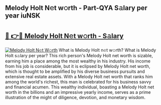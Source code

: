 ## Melody Holt N𝚎t w𝚘rth - Part-QYA S𝚊lary per year iuNSK

# <h2><a href="http://gc04by.nevu.top/?p=Melody+Holt">🔗 👉🔴 Melody Holt N𝚎t w𝚘rth - S𝚊lary</a></h2>

[![Melody Holt N𝚎t W𝚘rth](https://i.imgur.com/Oavwk0R.jpeg)](http://gc04by.nevu.top/?p=Melody+Holt)
What is Melody Holt n𝚎t w𝚘rth? What is Melody Holt s𝚊lary per year?
This rich person's Melody Holt net worth is sizable, earning him a place among the most wealthy in his industry. His income from his job is considerable, but it is eclipsed by Melody Holt net worth, which is thought to be amplified by his diverse business pursuits and extensive real estate assets. With a Melody Holt net worth that ranks him among the world's richest, this man is celebrated for his business savvy and financial acumen. This wealthy individual, boasting a Melody Holt net worth in the billions and an impressive yearly income, serves as a prime illustration of the might of diligence, devotion, and monetary wisdom.
